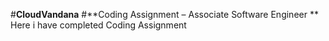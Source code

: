 #**CloudVandana**
#**Coding Assignment – Associate Software Engineer  **
Here i have completed Coding Assignment
